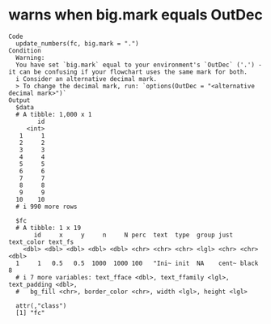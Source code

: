 # warns when big.mark equals OutDec

    Code
      update_numbers(fc, big.mark = ".")
    Condition
      Warning:
      You have set `big.mark` equal to your environment's `OutDec` ('.') - it can be confusing if your flowchart uses the same mark for both.
      i Consider an alternative decimal mark.
      > To change the decimal mark, run: `options(OutDec = "<alternative decimal mark>")`
    Output
      $data
      # A tibble: 1,000 x 1
            id
         <int>
       1     1
       2     2
       3     3
       4     4
       5     5
       6     6
       7     7
       8     8
       9     9
      10    10
      # i 990 more rows
      
      $fc
      # A tibble: 1 x 19
           id     x     y     n     N perc  text  type  group just  text_color text_fs
        <dbl> <dbl> <dbl> <dbl> <dbl> <chr> <chr> <chr> <lgl> <chr> <chr>        <dbl>
      1     1   0.5   0.5  1000  1000 100   "Ini~ init  NA    cent~ black            8
      # i 7 more variables: text_fface <dbl>, text_ffamily <lgl>, text_padding <dbl>,
      #   bg_fill <chr>, border_color <chr>, width <lgl>, height <lgl>
      
      attr(,"class")
      [1] "fc"

